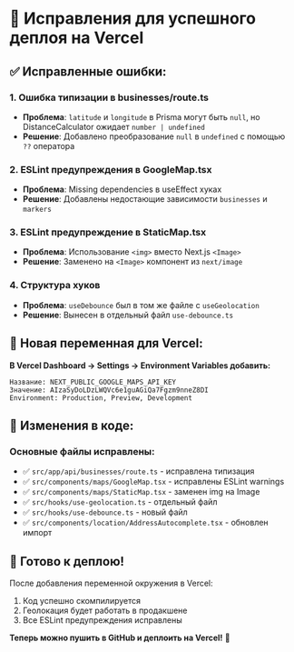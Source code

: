 # 🔧 Исправления для успешного деплоя на Vercel

## ✅ Исправленные ошибки:

### 1. **Ошибка типизации в businesses/route.ts**
- **Проблема**: `latitude` и `longitude` в Prisma могут быть `null`, но DistanceCalculator ожидает `number | undefined`
- **Решение**: Добавлено преобразование `null` в `undefined` с помощью `??` оператора

### 2. **ESLint предупреждения в GoogleMap.tsx**
- **Проблема**: Missing dependencies в useEffect хуках
- **Решение**: Добавлены недостающие зависимости `businesses` и `markers`

### 3. **ESLint предупреждение в StaticMap.tsx**
- **Проблема**: Использование `<img>` вместо Next.js `<Image>`
- **Решение**: Заменено на `<Image>` компонент из `next/image`

### 4. **Структура хуков**
- **Проблема**: `useDebounce` был в том же файле с `useGeolocation`
- **Решение**: Вынесен в отдельный файл `use-debounce.ts`

## 🔑 Новая переменная для Vercel:

**В Vercel Dashboard → Settings → Environment Variables добавить:**

```
Название: NEXT_PUBLIC_GOOGLE_MAPS_API_KEY
Значение: AIzaSyDoLDzLWQVc6e1guAGiQa7Fgzm9nneZ8DI
Environment: Production, Preview, Development
```

## 📝 Изменения в коде:

### Основные файлы исправлены:
- ✅ `src/app/api/businesses/route.ts` - исправлена типизация
- ✅ `src/components/maps/GoogleMap.tsx` - исправлены ESLint warnings
- ✅ `src/components/maps/StaticMap.tsx` - заменен img на Image
- ✅ `src/hooks/use-geolocation.ts` - отдельный файл
- ✅ `src/hooks/use-debounce.ts` - новый файл
- ✅ `src/components/location/AddressAutocomplete.tsx` - обновлен импорт

## 🚀 Готово к деплою!

После добавления переменной окружения в Vercel:
1. Код успешно скомпилируется
2. Геолокация будет работать в продакшене
3. Все ESLint предупреждения исправлены

**Теперь можно пушить в GitHub и деплоить на Vercel!** 🎉
